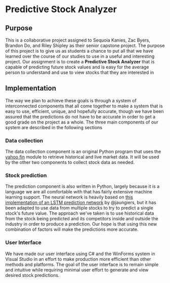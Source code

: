 # Predictive Stock Analyzer
## Purpose
This is a collaborative project assigned to Sequoia Kanies, Zac Byers, Brandon Do, and Riley Shipley as their senior capstone project. The purpose of this project is to give us as students a chance to put all that we have learned over the course of our studies to use in a useful and interesting project.
Our assignment is to create a __Predictive Stock Analyzer__ that is capable of predicting future stock values and is easy for the average person to understand and use to view stocks that they are interested in
## Implementation
The way we plan to achieve these goals is through a system of interconnected components that all come together to make a system that is easy to use, efficient, unique, and hopefully accurate, though we have been assured that the predictions do not have to be accurate in order to get a good grade on the project as a whole. The three main components of our system are described in the following sections
### Data collection
The data collection component is an original Python program that uses the [yahoo fin](http://theautomatic.net/yahoo_fin-documentation/) module to retrieve historical and live market data. It will be used by the other two components to collect stock data as needed.
### Stock prediction
The prediction component is also written in Python, largely because it is a language we are all comfortable with that has fairly extensive machine learning support. The neural network is heavily based on [this implementation of an LSTM prediction network](https://github.com/jaungiers/LSTM-Neural-Network-for-Time-Series-Prediction) by @jaungiers, but it has been adapted to use data from multiple stocks to try to predict a single stock's future value. The approach we've taken is to use historical data from the stock being predicted and its competitors inside and outside the industry in order to produce a prediction. Our hope is that using this new combination of factors will make the predictions more accurate. 
### User Interface
We have made our user interface using C# and the WinForms system in Visual Studio in an effort to make production more efficient than other methods and platforms. The goal of the user interface is to remain simple and intuitive while requiring minimal user effort to generate and view desired stock predictions.
